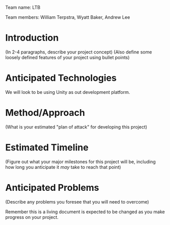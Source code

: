 Team name: LTB

Team members: William Terpstra, Wyatt Baker, Andrew Lee

# Introduction

(In 2-4 paragraphs, describe your project concept)
(Also define some loosely defined features of your project using bullet points)

# Anticipated Technologies

We will look to be using Unity as out development platform.

# Method/Approach

(What is your estimated "plan of attack" for developing this project)

# Estimated Timeline

(Figure out what your major milestones for this project will be, including how long you anticipate it *may* take to reach that point)

# Anticipated Problems

(Describe any problems you foresee that you will need to overcome)

Remember this is a living document is expected to be changed as you make progress on your project.
